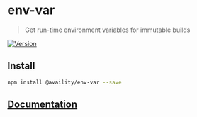# env-var

> Get run-time environment variables for immutable builds

[![Version](https://img.shields.io/npm/v/@availity/env-var.svg?style=for-the-badge)](https://www.npmjs.com/package/@availity/env-var)

## Install

```bash
npm install @availity/env-var --save
```

## [Documentation](https://availity.github.io/sdk-js/features/env-var)
